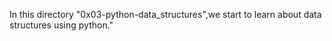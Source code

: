 In this directory "0x03-python-data_structures",we start to learn about data structures using python."